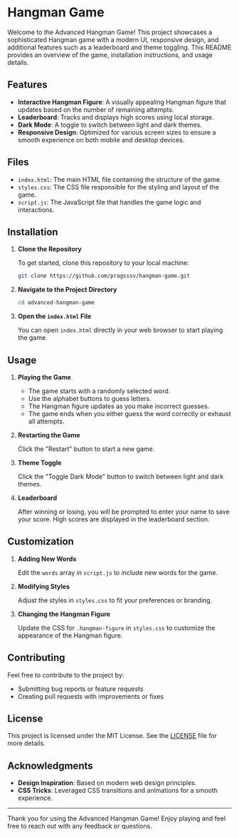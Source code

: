 # Hangman Game

Welcome to the Advanced Hangman Game! This project showcases a sophisticated Hangman game with a modern UI, responsive design, and additional features such as a leaderboard and theme toggling. This README provides an overview of the game, installation instructions, and usage details.

## Features

- **Interactive Hangman Figure**: A visually appealing Hangman figure that updates based on the number of remaining attempts.
- **Leaderboard**: Tracks and displays high scores using local storage.
- **Dark Mode**: A toggle to switch between light and dark themes.
- **Responsive Design**: Optimized for various screen sizes to ensure a smooth experience on both mobile and desktop devices.

## Files

- `index.html`: The main HTML file containing the structure of the game.
- `styles.css`: The CSS file responsible for the styling and layout of the game.
- `script.js`: The JavaScript file that handles the game logic and interactions.

## Installation

1. **Clone the Repository**

   To get started, clone this repository to your local machine:

   ```bash
   git clone https://github.com/pragsssv/hangman-game.git
   ```

2. **Navigate to the Project Directory**

   ```bash
   cd advanced-hangman-game
   ```

3. **Open the `index.html` File**

   You can open `index.html` directly in your web browser to start playing the game.

## Usage

1. **Playing the Game**

   - The game starts with a randomly selected word.
   - Use the alphabet buttons to guess letters.
   - The Hangman figure updates as you make incorrect guesses.
   - The game ends when you either guess the word correctly or exhaust all attempts.

2. **Restarting the Game**

   Click the "Restart" button to start a new game.

3. **Theme Toggle**

   Click the "Toggle Dark Mode" button to switch between light and dark themes.

4. **Leaderboard**

   After winning or losing, you will be prompted to enter your name to save your score. High scores are displayed in the leaderboard section.

## Customization

1. **Adding New Words**

   Edit the `words` array in `script.js` to include new words for the game.

2. **Modifying Styles**

   Adjust the styles in `styles.css` to fit your preferences or branding.

3. **Changing the Hangman Figure**

   Update the CSS for `.hangman-figure` in `styles.css` to customize the appearance of the Hangman figure.

## Contributing

Feel free to contribute to the project by:

- Submitting bug reports or feature requests
- Creating pull requests with improvements or fixes

## License

This project is licensed under the MIT License. See the [LICENSE](LICENSE) file for more details.

## Acknowledgments

- **Design Inspiration**: Based on modern web design principles.
- **CSS Tricks**: Leveraged CSS transitions and animations for a smooth experience.

---

Thank you for using the Advanced Hangman Game! Enjoy playing and feel free to reach out with any feedback or questions.
```